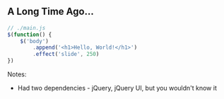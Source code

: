 ## A Long Time Ago...

```javascript
// ./main.js
$(function() {
    $('body')
        .append('<h1>Hello, World!</h1>')
        .effect('slide', 250)
})
```

Notes:

* Had two dependencies - jQuery, jQuery UI, but you wouldn't know it
